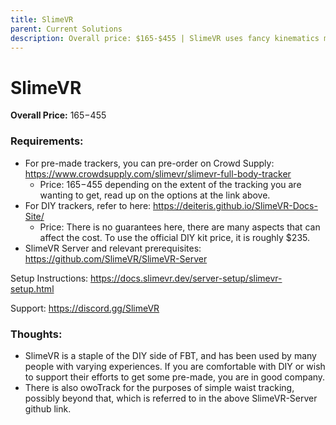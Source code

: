 ```yaml
---
title: SlimeVR
parent: Current Solutions
description: Overall price: $165-$455 | SlimeVR uses fancy kinematics math to figure out body tracker positions from rotation only. This means it can work in small rooms and under blankets.
---
```


# SlimeVR

**Overall Price:** $165-$455

### Requirements:
* For pre-made trackers, you can pre-order on Crowd Supply: https://www.crowdsupply.com/slimevr/slimevr-full-body-tracker
  * Price: $165-$455 depending on the extent of the tracking you are wanting to get, read up on the options at the link above.
* For DIY trackers, refer to here: https://deiteris.github.io/SlimeVR-Docs-Site/
  * Price: There is no guarantees here, there are many aspects that can affect the cost. To use the official DIY kit price, it is roughly $235.
* SlimeVR Server and relevant prerequisites: https://github.com/SlimeVR/SlimeVR-Server

Setup Instructions: https://docs.slimevr.dev/server-setup/slimevr-setup.html

Support: https://discord.gg/SlimeVR

### Thoughts:
* SlimeVR is a staple of the DIY side of FBT, and has been used by many people with varying experiences. If you are comfortable with DIY or wish to support their efforts to get some pre-made, you are in good company.
* There is also owoTrack for the purposes of simple waist tracking, possibly beyond that, which is referred to in the above SlimeVR-Server github link.
